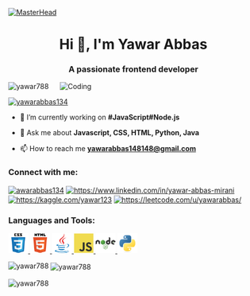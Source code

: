 [![MasterHead](https://firebasestorage.googleapis.com/v0/b/flexi-coding.appspot.com/o/dempgi7-520f8d5f-63d4-4453-8822-dbc149ae27f8.gif?alt=media&token=91c0c7b2-93c3-4029-b011-1a8703c5730d)](https://rishavchanda.io)
<h1 align="center">Hi 👋, I'm Yawar Abbas</h1>
<h3 align="center">A passionate frontend developer</h3>
<img align="right" alt="Coding" width="400" src="https://user-images.githubusercontent.com/58518192/87162442-bf3e8180-c2e7-11ea-9f2a-53a50306b7ce.gif">

<p align="left"> <img src="https://komarev.com/ghpvc/?username=yawar788&label=Profile%20views&color=0e75b6&style=flat" alt="yawar788" /> </p>

<p align="left"> <a href="https://twitter.com/awarabbas134" target="blank"><img src="https://img.shields.io/twitter/follow/awarabbas134?logo=twitter&style=for-the-badge" alt="yawarabbas134" /></a> </p>

- 🔭 I’m currently working on **#JavaScript#Node.js**

- 💬 Ask me about **Javascript, CSS, HTML, Python, Java**

- 📫 How to reach me **yawarabbas148148@gmail.com**

<h3 align="left">Connect with me:</h3>
<p align="left">
<a href="https://twitter.com/awarabbas134" target="blank"><img align="center" src="https://raw.githubusercontent.com/rahuldkjain/github-profile-readme-generator/master/src/images/icons/Social/twitter.svg" alt="awarabbas134" height="30" width="40" /></a>
<a href="https://linkedin.com/in/https://www.linkedin.com/in/yawar-abbas-mirani" target="blank"><img align="center" src="https://raw.githubusercontent.com/rahuldkjain/github-profile-readme-generator/master/src/images/icons/Social/linked-in-alt.svg" alt="https://www.linkedin.com/in/yawar-abbas-mirani" height="30" width="40" /></a>
<a href="https://kaggle.com/https://kaggle.com/yawar123" target="blank"><img align="center" src="https://raw.githubusercontent.com/rahuldkjain/github-profile-readme-generator/master/src/images/icons/Social/kaggle.svg" alt="https://kaggle.com/yawar123" height="30" width="40" /></a>
<a href="https://www.leetcode.com/https://leetcode.com/u/yawarabbas/" target="blank"><img align="center" src="https://raw.githubusercontent.com/rahuldkjain/github-profile-readme-generator/master/src/images/icons/Social/leet-code.svg" alt="https://leetcode.com/u/yawarabbas/" height="30" width="40" /></a>
</p>

<h3 align="left">Languages and Tools:</h3>
<p align="left"> <a href="https://www.w3schools.com/css/" target="_blank" rel="noreferrer"> <img src="https://raw.githubusercontent.com/devicons/devicon/master/icons/css3/css3-original-wordmark.svg" alt="css3" width="40" height="40"/> </a> <a href="https://www.w3.org/html/" target="_blank" rel="noreferrer"> <img src="https://raw.githubusercontent.com/devicons/devicon/master/icons/html5/html5-original-wordmark.svg" alt="html5" width="40" height="40"/> </a> <a href="https://www.java.com" target="_blank" rel="noreferrer"> <img src="https://raw.githubusercontent.com/devicons/devicon/master/icons/java/java-original.svg" alt="java" width="40" height="40"/> </a> <a href="https://developer.mozilla.org/en-US/docs/Web/JavaScript" target="_blank" rel="noreferrer"> <img src="https://raw.githubusercontent.com/devicons/devicon/master/icons/javascript/javascript-original.svg" alt="javascript" width="40" height="40"/> </a> <a href="https://nodejs.org" target="_blank" rel="noreferrer"> <img src="https://raw.githubusercontent.com/devicons/devicon/master/icons/nodejs/nodejs-original-wordmark.svg" alt="nodejs" width="40" height="40"/> </a> <a href="https://www.python.org" target="_blank" rel="noreferrer"> <img src="https://raw.githubusercontent.com/devicons/devicon/master/icons/python/python-original.svg" alt="python" width="40" height="40"/> </a> </p>

<p><img align="left" src="https://github-readme-stats.vercel.app/api/top-langs?username=yawar788&show_icons=true&locale=en&layout=compact" alt="yawar788" /></p>

<p>&nbsp;<img align="center" src="https://github-readme-stats.vercel.app/api?username=yawar788&show_icons=true&locale=en" alt="yawar788" /></p>

<p><img align="center" src="https://github-readme-streak-stats.herokuapp.com/?user=yawar788&" alt="yawar788" /></p>
